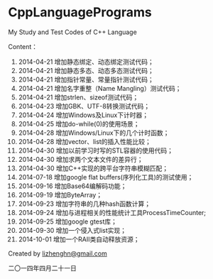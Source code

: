 CppLanguagePrograms
===================
My Study and Test Codes of C++ Language

Content：

1.  2014-04-21 增加静态绑定、动态绑定测试代码； 
2.  2014-04-21 增加静态多态、动态多态测试代码； 
3.  2014-04-21 增加指针常量、常量指针测试代码； 
4.  2014-04-21 增加名字重整（Name Mangling）测试代码； 
5.  2014-04-21 增加strlen、sizeof测试代码；  
6.  2014-04-23 增加GBK、UTF-8转换测试代码；
7.  2014-04-24 增加Windows及Linux下计时器；
8.  2014-04-25 增加do-while(0)的使用场景；
9.  2014-04-28 增加Windows/Linux下的几个计时函数；
10. 2014-04-28 增加vector、list的插入性能比较；
11. 2014-04-30 增加以前学习时写的STL容器的使用代码；
12. 2014-04-30 增加求两个文本文件的差异行；
13. 2014-04-30 增加C++实现的跨平台字符串模糊匹配；
14. 2014-07-18 增加google flat buffers(序列化工具)的测试使用；
15. 2014-09-16 增加Base64编解码功能；
16. 2014-09-19 增加ByteArray；
17. 2014-09-23 增加字符串的几种hash函数计算；
18. 2014-09-24 增加与进程相关的性能统计工具ProcessTimeCounter;
19. 2014-09-25 增加google gtest库；
20. 2014-09-30 增加一个侵入式list实现；
21. 2014-10-01 增加一个RAII类自动释放资源；

Created by lizhenghn@gmail.com 

二〇一四年四月二十一日
